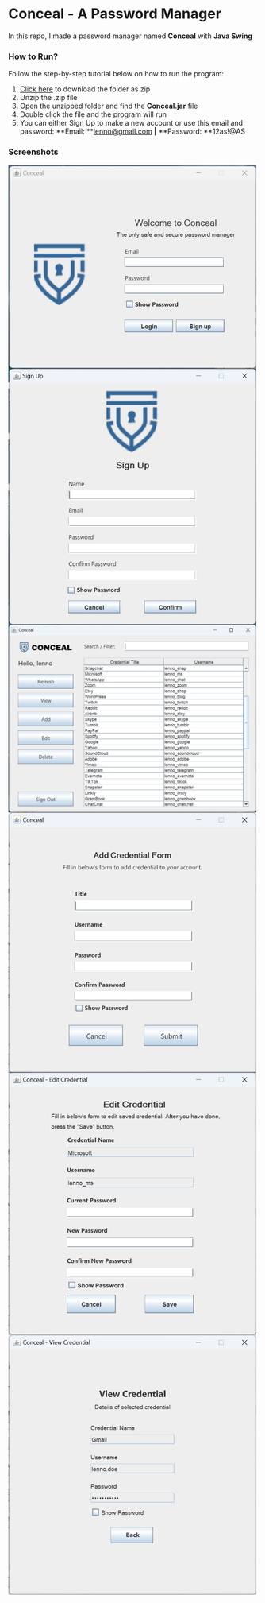 # Conceal - A Password Manager

In this repo, I made a password manager named **Conceal** with **Java Swing**



### How to Run?

Follow the step-by-step tutorial below on how to run the program:

1. [Click here](https://github.com/aubertlenno/Conceal/archive/refs/heads/main.zip) to download the folder as zip
2. Unzip the .zip file
3. Open the unzipped folder and find the **Conceal.jar** file
4. Double click the file and the program will run
5. You can either Sign Up to make a new account or use this email and password:
   **Email: **lenno@gmail.com **|** **Password: **12as!@AS



### Screenshots

<img src="screenshots\login-window.png" alt="login-window" width="500" align="left"/>



<img src="screenshots\signup-window.png" alt="signup-window" width="500" align="left"/>



<img src="screenshots\home-window.png" alt="home-window" width="500" align="left"/>



<img src="screenshots\addcredential-window.png" alt="addcredential-window" width="500" align="left" />



<img src="screenshots\editcredential-window.png" alt="editcredential-window" width="500" align="left"/>



<img src="screenshots\viewcredential-window.png" alt="viewcredential-window" width="500" align="left"/>